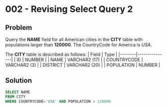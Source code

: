 # 002 - Revising Select Query 2
## Problem

Query the **NAME** field for all American cities in the **CITY** table with populations larger than **120000**. The CountryCode for America is *USA*.

The **CITY** table is described as follows:
| Field	 | Type          |
|--------|---------------|
| ID	   | NUMBER        |
| NAME	 | VARCHAR2 (17) |
| COUNTRYCODE	 | VARCHAR2 (3)  |
| DISTRICT	 | VARCHAR2 (20)         |
| POPULATION | NUMBER        |

## Solution
```sql
SELECT NAME
FROM CITY
WHERE COUNTRYCODE='USA' AND POPULATION > 120000
```
